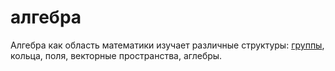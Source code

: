 # алгебра
Алгебра как область математики изучает различные структуры: [группы](%D0%B2%D0%BE%D0%B7%D0%BD%D0%B8%D0%BA%D0%BD%D0%BE%D0%B2%D0%B5%D0%BD%D0%B8%D0%B5%20%D0%BF%D0%BE%D0%BD%D1%8F%D1%82%D0%B8%D1%8F%20%D0%B3%D1%80%D1%83%D0%BF%D0%BF%D1%8B), кольца, поля, векторные пространства, аглебры.